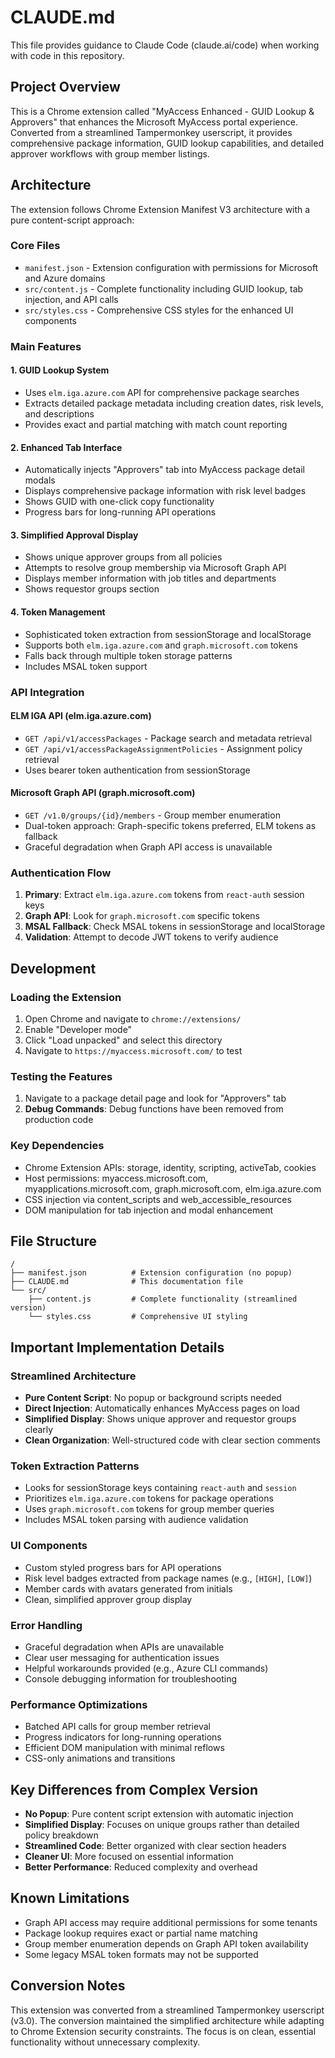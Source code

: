 # CLAUDE.md

This file provides guidance to Claude Code (claude.ai/code) when working with code in this repository.

## Project Overview

This is a Chrome extension called "MyAccess Enhanced - GUID Lookup & Approvers" that enhances the Microsoft MyAccess portal experience. Converted from a streamlined Tampermonkey userscript, it provides comprehensive package information, GUID lookup capabilities, and detailed approver workflows with group member listings.

## Architecture

The extension follows Chrome Extension Manifest V3 architecture with a pure content-script approach:

### Core Files
- `manifest.json` - Extension configuration with permissions for Microsoft and Azure domains
- `src/content.js` - Complete functionality including GUID lookup, tab injection, and API calls
- `src/styles.css` - Comprehensive CSS styles for the enhanced UI components

### Main Features

#### 1. **GUID Lookup System**
- Uses `elm.iga.azure.com` API for comprehensive package searches
- Extracts detailed package metadata including creation dates, risk levels, and descriptions
- Provides exact and partial matching with match count reporting

#### 2. **Enhanced Tab Interface**
- Automatically injects "Approvers" tab into MyAccess package detail modals
- Displays comprehensive package information with risk level badges
- Shows GUID with one-click copy functionality
- Progress bars for long-running API operations

#### 3. **Simplified Approval Display**
- Shows unique approver groups from all policies
- Attempts to resolve group membership via Microsoft Graph API
- Displays member information with job titles and departments
- Shows requestor groups section

#### 4. **Token Management**
- Sophisticated token extraction from sessionStorage and localStorage
- Supports both `elm.iga.azure.com` and `graph.microsoft.com` tokens
- Falls back through multiple token storage patterns
- Includes MSAL token support

### API Integration

#### ELM IGA API (elm.iga.azure.com)
- `GET /api/v1/accessPackages` - Package search and metadata retrieval
- `GET /api/v1/accessPackageAssignmentPolicies` - Assignment policy retrieval
- Uses bearer token authentication from sessionStorage

#### Microsoft Graph API (graph.microsoft.com)
- `GET /v1.0/groups/{id}/members` - Group member enumeration
- Dual-token approach: Graph-specific tokens preferred, ELM tokens as fallback
- Graceful degradation when Graph API access is unavailable

### Authentication Flow
1. **Primary**: Extract `elm.iga.azure.com` tokens from `react-auth` session keys
2. **Graph API**: Look for `graph.microsoft.com` specific tokens
3. **MSAL Fallback**: Check MSAL tokens in sessionStorage and localStorage
4. **Validation**: Attempt to decode JWT tokens to verify audience

## Development

### Loading the Extension
1. Open Chrome and navigate to `chrome://extensions/`
2. Enable "Developer mode"
3. Click "Load unpacked" and select this directory
4. Navigate to `https://myaccess.microsoft.com/` to test

### Testing the Features
1. Navigate to a package detail page and look for "Approvers" tab
2. **Debug Commands**: Debug functions have been removed from production code

### Key Dependencies
- Chrome Extension APIs: storage, identity, scripting, activeTab, cookies
- Host permissions: myaccess.microsoft.com, myapplications.microsoft.com, graph.microsoft.com, elm.iga.azure.com
- CSS injection via content_scripts and web_accessible_resources
- DOM manipulation for tab injection and modal enhancement

## File Structure
```
/
├── manifest.json          # Extension configuration (no popup)
├── CLAUDE.md              # This documentation file
└── src/
    ├── content.js         # Complete functionality (streamlined version)
    └── styles.css         # Comprehensive UI styling
```

## Important Implementation Details

### Streamlined Architecture
- **Pure Content Script**: No popup or background scripts needed
- **Direct Injection**: Automatically enhances MyAccess pages on load
- **Simplified Display**: Shows unique approver and requestor groups clearly
- **Clean Organization**: Well-structured code with clear section comments

### Token Extraction Patterns
- Looks for sessionStorage keys containing `react-auth` and `session`
- Prioritizes `elm.iga.azure.com` tokens for package operations
- Uses `graph.microsoft.com` tokens for group member queries
- Includes MSAL token parsing with audience validation

### UI Components
- Custom styled progress bars for API operations
- Risk level badges extracted from package names (e.g., `[HIGH]`, `[LOW]`)
- Member cards with avatars generated from initials
- Clean, simplified approver group display

### Error Handling
- Graceful degradation when APIs are unavailable
- Clear user messaging for authentication issues
- Helpful workarounds provided (e.g., Azure CLI commands)
- Console debugging information for troubleshooting

### Performance Optimizations
- Batched API calls for group member retrieval
- Progress indicators for long-running operations
- Efficient DOM manipulation with minimal reflows
- CSS-only animations and transitions

## Key Differences from Complex Version
- **No Popup**: Pure content script extension with automatic injection
- **Simplified Display**: Focuses on unique groups rather than detailed policy breakdown
- **Streamlined Code**: Better organized with clear section headers
- **Cleaner UI**: More focused on essential information
- **Better Performance**: Reduced complexity and overhead

## Known Limitations
- Graph API access may require additional permissions for some tenants
- Package lookup requires exact or partial name matching
- Group member enumeration depends on Graph API token availability
- Some legacy MSAL token formats may not be supported

## Conversion Notes
This extension was converted from a streamlined Tampermonkey userscript (v3.0). The conversion maintained the simplified architecture while adapting to Chrome Extension security constraints. The focus is on clean, essential functionality without unnecessary complexity.